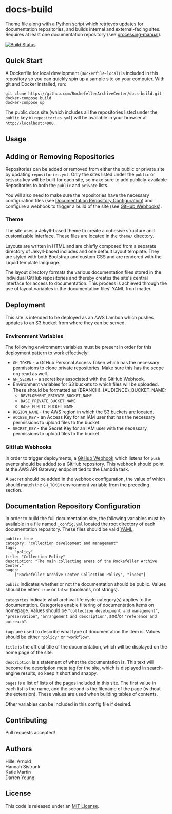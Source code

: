 # docs-build

Theme file along with a Python script which retrieves updates for documentation
repositories, and builds internal and external-facing sites. Requires at
least one documentation repository (see [processing-manual](https://github.com/RockefellerArchiveCenter/processing-manual)).

[![Build Status](https://app.travis-ci.com/RockefellerArchiveCenter/docs-build.svg?branch=base)](https://app.travis-ci.com/RockefellerArchiveCenter/docs-build)

## Quick Start

A Dockerfile for local development (`Dockerfile-local`) is included in this repository so you can quickly spin up a sample site on your computer. With git and Docker installed, run:

    git clone https://github.com/RockefellerArchiveCenter/docs-build.git
    docker-compose build
    docker-compose up

The public docs site (which includes all the repositories listed under the `public`
key in `repositories.yml`) will be available in your browser at `http://localhost:4000`.

## Usage

## Adding or Removing Repositories

Repositories can be added or removed from either the public or private site by
updating `repositories.yml`. Only the sites listed under the `public` or `private`
key will be built for each site, so make sure to add publicly-available Repositories
to both the `public` and `private` lists.

You will also need to make sure the repositories
have the necessary configuration files
(see [Documentation Repository Configuration](#documentation-repository-configuration))
and configure a webhook to trigger a build of the site
(see [GitHub Webhooks](#github-webhooks)).


### Theme

The site uses a Jekyll-based theme to create a cohesive structure and
customizable interface. These files are located in the `theme/` directory.

Layouts are written in HTML and are chiefly composed from a separate directory
of Jekyll-based includes and one default layout template. They are styled with
both Bootstrap and custom CSS and are rendered with the Liquid template language.

The layout directory formats the various documentation files stored in the
individual GitHub repositories and thereby creates the site's central interface for
access to documentation. This process is achieved through the use of layout
variables in the documentation files' YAML front matter.

## Deployment

This site is intended to be deployed as an AWS Lambda which pushes updates
to an S3 bucket from where they can be served.

### Environment Variables

The following environment variables must be present in order for this deployment pattern to work effectively:
- `GH_TOKEN` - a GitHub Personal Access Token which has the necessary permissions
  to clone private repositories. Make sure this  has the scope org:read as well.
- `GH_SECRET` - a secret key associated with the GitHub Webhook.
- Environment variables for S3 buckets to which files will be uploaded. These
  should be formatted as {BRANCH}_{AUDIENCE}_BUCKET_NAME:
  - `DEVELOPMENT_PRIVATE_BUCKET_NAME`
  - `BASE_PRIVATE_BUCKET_NAME`
  - `BASE_PUBLIC_BUCKET_NAME`
- `REGION_NAME` - the AWS region in which the S3 buckets are located.
- `ACCESS_KEY` - an Access Key for an IAM user that has the necessary permissions to upload files to the bucket.
- `SECRET_KEY` - the Secret Key for an IAM user with the necessary permissions to upload files to the bucket.

### GitHub Webhooks

In order to trigger deployments, a [GitHub Webhook](https://docs.github.com/en/developers/webhooks-and-events/webhooks/about-webhooks) which listens for `push` events should
be added to a GitHub repository. This webhook should point at the AWS API Gateway
endpoint tied to the Lambda task.

A `Secret` should be added in the webhook configuration, the value of which should
match the `GH_TOKEN` environment variable from the preceding section.

## Documentation Repository Configuration

In order to build the full documentation site, the following variables must be
available in a file named `_config.yml` located the root directory of each
documentation repository. These files should be valid [YAML](http://yaml.org).

    public: true
    category: "collection development and management"
    tags:
      - "policy"
    title: "Collection Policy"
    description: "The main collecting areas of the Rockefeller Archive Center."
    pages:
      - ["Rockefeller Archive Center Collection Policy", "index"]

`public` indicates whether or not the documentation should be public. Values
should be either `true` or `false` (booleans, not strings).

`categories` indicate what archival life cycle category(s) applies to the documentation. Categories enable filtering of documentation items on homepage. Values should be `"collection development and management"`, `"preservation"`, `"arrangement and description"`, and/or `"reference and outreach"`.

`tags` are used to describe what type of documentation the item is. Values should be either `"policy"` or `"workflow"`.

`title` is the official title of the documentation, which will be displayed on
the home page of the site.

`description` is a statement of what the documentation is. This text will become the description meta tag for the site, which is displayed in search-engine results, so keep it short and snappy.

`pages` is a list of lists of the pages included in this site. The first value
in each list is the name, and the second is the filename of the page (without the
extension). These values are used when building tables of contents.

Other variables can be included in this config file if desired.

## Contributing

Pull requests accepted!

## Authors

Hillel Arnold  
Hannah Sistrunk  
Katie Martin  
Darren Young  

## License

This code is released under an [MIT License](LICENSE).
